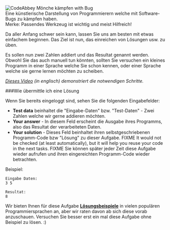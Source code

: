 <div class="centered hint">
	<img alt="CodeAbbey Mönche kämpfen with Bug" src="http://s3.postimg.org/ioodpr0tf/bug_monk_72_sm.gif"/><br/>
	<span>Eine künstlerische Darstellung von Programmierern welche mit Software-Bugs zu kämpfen haben.</span><br/>
	<span>Merke: Passendes Werkzeug ist wichtig und meist Hilfreich!</span>
</div>

Da aller Anfang schwer sein kann, lassen Sie uns am besten mit etwas einfachem beginnen. 
Das Ziel ist nun, das einreichen von Lösungen usw. zu üben. 

Es sollen nun zwei Zahlen addiert und das Resultat genannt werden. 
Obwohl Sie das auch manuell tun könnten, sollten Sie versuchen ein
kleines Programm in einer Sprache welche Sie schon kennen, oder einer Sprache welche sie gerne lernen möchten zu scheiben. 

_[Dieses Video](http://www.youtube.com/watch?v=gxfqeDm-B6k) (in englisch) demonstriert die notwendigen Schritte._

###Wie übermittle ich eine Lösung

Wenn Sie bereits eingeloggt sind, sehen Sie die folgenden Eingabefelder:  

- **Test data** beinhaltet die "Eingabe-Daten" bzw. "Test-Daten" - Zwei Zahlen welche wir gerne addieren möchten. 
- **Your answer** - In diesem Feld erscheint die Ausgabe ihres Programms, also das Resultat der verarbeiteten Daten.
- **Your solution** - Dieses Feld beinhaltet ihren selbstgeschriebenen Programm-Code bzw "Lösung" zu dieser Aufgabe. 
    FIXME It would not be checked (at least automatically), but it will help you reuse your code in the next tasks. FIXME
    Sie können später jeder Zeit diese Aufgabe wieder aufrufen und ihren eingereichten Programm-Code wieder betrachten.

Beispiel:

	Eingabe Daten:
	3 5
	
	Resultat:
	8

Wir bieten Ihnen für diese Aufgabe **[Lösungsbeispiele](../wiki/running)** in vielen populären Programmiersprachen an, 
aber wir raten davon ab sich diese vorab anzuschauen. Versuchen Sie besser erst ein mal diese Aufgabe ohne Beispiel zu lösen. :)

